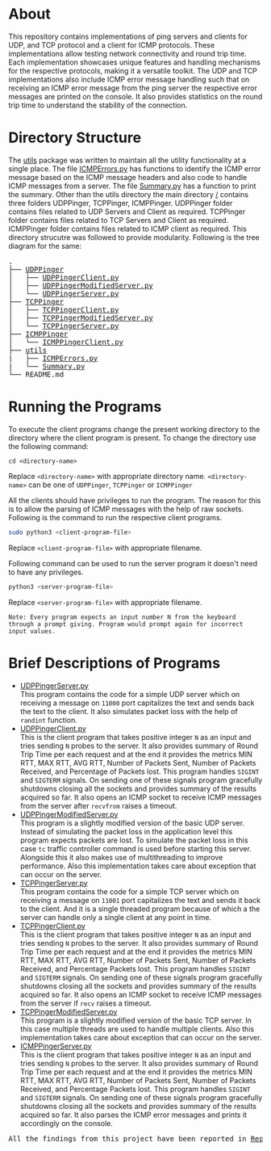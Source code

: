 # About
This repository contains implementations of ping servers and clients for UDP, and TCP protocol and a client for ICMP protocols. These implementations allow testing network connectivity and round trip time. Each implementation showcases unique features and handling mechanisms for the respective protocols, making it a versatile toolkit. The UDP and TCP implementations also include ICMP error message handling such that on receiving an ICMP error message from the ping server the respective error messages are printed on the console. It also provides statistics on the round trip time to understand the stability of the connection.

# Directory Structure
The [utils](./utils/) package was written to maintain all the utility functionality at a single place. The file [ICMPErrors.py](./utils/ICMPErrors.py) has functions to identify the ICMP error message based on the ICMP message headers and also code to handle ICMP messages from a server. The file [Summary.py](./utils/Summary.py) has a function to print the summary. Other than the utils directory the main directory [/](.) contains three folders UDPPinger, TCPPinger, ICMPPinger. UDPPinger folder contains files related to UDP Servers and Client as required. TCPPinger folder contains files related to TCP Servers and Client as required. ICMPPinger folder contains files related to ICMP client as required. This directory strucutre was followed to provide modularity. Following is the tree diagram for the same:
<pre>
.
├── <a href="./UDPPinger">UDPPinger</a>
│   ├── <a href="./UDPPinger/UDPPingerClient.py">UDPPingerClient.py</a>
│   ├── <a href="./UDPPinger/UDPPingerModifiedServer.py">UDPPingerModifiedServer.py</a>
│   └── <a href="./UDPPinger/UDPPingerServer.py">UDPPingerServer.py</a>
├── <a href="./TCPPinger/">TCPPinger</a>
│   ├── <a href="./TCPPinger/TCPPingerClient.py">TCPPingerClient.py</a>
│   ├── <a href="./TCPPinger/TCPPingerModifiedServer.py">TCPPingerModifiedServer.py</a>
│   └── <a href="./TCPPinger/TCPPingerServer.py">TCPPingerServer.py</a>
├── <a href="./ICMPPinger">ICMPPinger</a>
│   └── <a href="./ICMPPinger/ICMPPingerClient.py">ICMPPingerClient.py</a>
├── <a href="./utils">utils</a>
|   ├── <a href="./utils/ICMPErrors.py">ICMPErrors.py</a>
|   └── <a href="./utils/Summary.py">Summary.py</a>
└── README.md
</pre>

# Running the Programs
To execute the client programs change the present working directory to the directory where the client program is present. To change the directory use the following command:
```
cd <directory-name>
```
Replace `<directory-name>` with appropriate directory name. `<directory-name>` can be one of `UDPPinger`, `TCPPinger` or `ICMPPinger`

All the clients should have privileges to run the program. The reason for this is to allow the parsing of ICMP messages with the help of raw sockets. Following is the command to run the respective client programs.
```bash
sudo python3 <client-program-file>
```
Replace `<client-program-file>` with appropriate filename.

Following command can be used to run the server program it doesn't need to have any privileges.
```bash
python3 <server-program-file>
```
Replace `<server-program-file>` with appropriate filename.


```
Note: Every program expects an input number N from the keyboard through a prompt giving. Program would prompt again for incorrect input values.
```

# Brief Descriptions of Programs
- <a href="./UDPPinger/UDPPingerServer.py">UDPPingerServer.py</a><br>This program contains the code for a simple UDP server which on receiving a message on `11000` port capitalizes the text and sends back the text to the client. It also simulates packet loss with the help of `randint` function.
- <a href="./UDPPinger/UDPPingerClient.py">UDPPingerClient.py</a><br>This is the client program that takes positive integer `N` as an input and tries sending `N` probes to the server. It also provides summary of Round Trip Time per each request and at the end it provides the metrics MIN RTT, MAX RTT, AVG RTT, Number of Packets Sent, Number of Packets Received, and Percentage of Packets lost. This program handles `SIGINT` and `SIGTERM` signals. On sending one of these signals program gracefully shutdowns closing all the sockets  and provides summary of the results acquired so far. It also opens an ICMP socket to receive ICMP messages from the server after `recvfrom` raises a timeout.
- <a href="./UDPPinger/UDPPingerModifiedServer.py">UDPPingerModifiedServer.py</a><br>This program is a slightly modified version of the basic UDP server. Instead of simulating the packet loss in the application level this program expects packets are lost. To simulate the packet loss in this case `tc` traffic controller command is used before starting this server. Alongside this it also makes use of multithreading to improve performance. Also this implementation takes care about exception that can occur on the server.
- <a href="./TCPPinger/TCPPingerServer.py">TCPPingerServer.py</a><br>This program contains the code for a simple TCP server which on receiving a message on `11001` port capitalizes the text and sends it back to the client. And it is a single threaded program because of which a the server can handle only a single client at any point in time.
- <a href="./TCPPinger/TCPPingerClient.py">TCPPingerClient.py</a><br>This is the client program that takes positive integer `N` as an input and tries sending `N` probes to the server. It also provides summary of Round Trip Time per each request and at the end it provides the metrics MIN RTT, MAX RTT, AVG RTT, Number of Packets Sent, Number of Packets Received, and Percentage Packets lost. This program handles `SIGINT` and `SIGTERM` signals. On sending one of these signals program gracefully shutdowns closing all the sockets  and provides summary of the results acquired so far. It also opens an ICMP socket to receive ICMP messages from the server if `recv` raises a timeout.
- <a href="./TCPPinger/TCPPingerModifiedServer.py">TCPPingerModifiedServer.py</a><br>This program is a slightly modified version of the basic TCP server. In this case multiple threads are used to handle multiple clients. Also this implementation takes care about exception that can occur on the server.
- <a href="./ICMPPinger/ICMPPingerClient.py">ICMPPingerServer.py</a><br>This is the client program that takes positive integer `N` as an input and tries sending `N` probes to the server. It also provides summary of Round Trip Time per each request and at the end it provides the metrics MIN RTT, MAX RTT, AVG RTT, Number of Packets Sent, Number of Packets Received, and Percentage Packets lost. This program handles `SIGINT` and `SIGTERM` signals. On sending one of these signals program gracefully shutdowns closing all the sockets  and provides summary of the results acquired so far. It also parses the ICMP error messages and prints it accordingly on the console.

<pre>
All the findings from this project have been reported in <a href="./Report.pdf">Report.pdf</a> file.
</pre>
